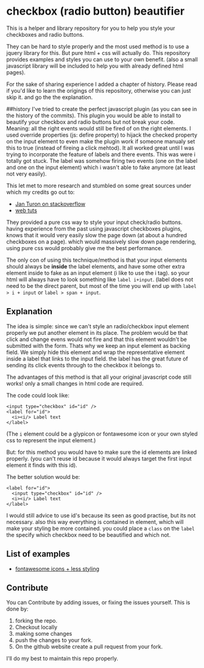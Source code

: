 # checkbox (radio button) beautifier

This is a helper and library repository for you to help you style your checkboxes and radio buttons.

They can be hard to style properly and the most used method is to use a jquery library for this. But pure html + css
will actually do. This repository provides examples and styles you can use to your own benefit. (also a small javascript
library will be included to help you with already defined html pages).

For the sake of sharing experience I added a chapter of history. Please read if you'd like to learn the origings of this
repository, otherwise you can just skip it. and go the the explanation.

##history 
I've tried to create the perfect javascript plugin (as you can see in the history of the commits).
This plugin you would be able to install to beautify your checkbox and radio buttons but not break your code.
Meaning: all the right events would still be fired of on the right elements. I used override properties 
(js: defire property) to hijack the checked property on the input element to even make the plugin work if someone
manualy set this to true (instead of fireing a click mehtod). It all worked great until I was trying to incorporate
 the feature of labels and there events. This was were i totally got stuck. The label was somehow firing two events 
 (one on the label and one on the input element) which i wasn't able to fake anymore (at least not very easily).

This let met to more research and stumbled on some great sources under which my credits go out to:

* [Jan Turon on stackoverflow](http://stackoverflow.com/a/32876109/1275832)
* [web tuts](https://webdesign.tutsplus.com/articles/quick-tip-easy-css3-checkboxes-and-radio-buttons--webdesign-8953)

They provided a pure css way to style your input check/radio buttons. having experience from the past using javascript checkboxes
plugins, knows that it would very easily slow the page down (at about a hundred checkboxes on a page).
which would massively slow down page rendering, using pure css would probably give me the best performance.

The only con of using this technique/method is that your input elements should always be **inside** the label elements, 
and have some other extra element inside to fake as an input element (i like to use the i tag). so your html will always
have to look something like `label i+input`. (label does not need to be the direct parent, but most of the time you will 
end up with `label > i + input` or `label > span + input`. 


## Explanation

The idea is simple: since we can't style an radio/checkbox input element properly we put another element in its place.
The problem would be that click and change evens would not fire and that this element wouldn't be submitted with the form.
Thats why we keep an input element as backing field. We simply hide this element and wrap the representative element inside 
a label that links to the input field. the label has the great future of sending its click events through to the checkbox it
belongs to.

The advantages of this method is that all your original javascript code still works! only a small changes in html code are required.

The code could look like:

```
<input type="checkbox" id="id" />
<label for="id">
  <i><i/> Label text
</label>
```

(The `i` element could be a glypicon or fontawesome icon or your own styled css to represent the input element.)


But: for this method you would have to make sure the id elements are linked properly. (you can't reuse id because it would 
always target the first input element it finds with this id).

The better solution would be:

```
<label for="id">
  <input type="checkbox" id="id" />
  <i><i/> Label text
</label>
```

I would still advice to use id's because its seen as good practise, but its not necessary. also this way everything
is contained in element, which will make your styling be more contained. you could place a `class` on the `label` the specify
which checkbox need to be beautified and which not.

## List of examples

* [fontawesome icons + less styling](https://github.com/joelharkes/checkbox-beautifier/blob/master/src/fontawesome.less)


## Contribute

You can Contribute by adding issues, or fixing the issues yourself. This is done by:

1. forking the repo.
2. Checkout locally
3. making some changes
4. push the changes to your fork.
5. On the github website create a pull request from your fork.

I'll do my best to maintain this repo properly.